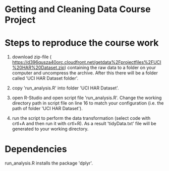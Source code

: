 # Getting and Cleaning Data Course Project

# Steps to reproduce the course work

1) download zip-file (
https://d396qusza40orc.cloudfront.net/getdata%2Fprojectfiles%2FUCI%20HAR%20Dataset.zip) containing the raw data to a folder on your computer and uncompress the archive. After this there will be a folder called 'UCI HAR Dataset folder'.

2) copy 'run_analysis.R' into folder 'UCI HAR Dataset'.

3) open R-Studio and open script file 'run_analysis.R'. Change the working directory path in script file on line 16 to match your configuration (i.e. the path of folder 'UCI HAR Dataset'). 

4) run the script to perform the data transformation (select code with crtl+A and then run it with crtl+R). As a result 'tidyData.txt' file will be generated to your working directory.

# Dependencies

run_analysis.R installs the package 'dplyr'.